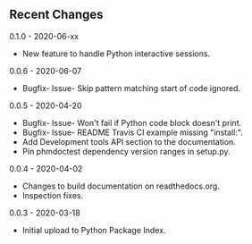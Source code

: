 ## Recent Changes
0.1.0 - 2020-06-xx

- New feature to handle Python interactive sessions.

0.0.6 - 2020-06-07

- Bugfix- Issue- Skip pattern matching start of code ignored.

0.0.5 - 2020-04-20

- Bugfix- Issue- Won't fail if Python code block doesn't print.
- Bugfix- Issue- README Travis CI example missing "install:".
- Add Development tools API section to the documentation.
- Pin phmdoctest dependency version ranges in setup.py.

0.0.4 - 2020-04-02

- Changes to build documentation on readthedocs.org.
- Inspection fixes.

0.0.3 - 2020-03-18

- Initial upload to Python Package Index.
